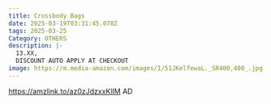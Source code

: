 ```yaml
---
title: Crossbody Bags
date: 2025-03-19T03:31:45.078Z
tags: 2025-03-25
Category: OTHERS
description: |-
  13.XX, 
  DISCOUNT AUTO APPLY AT CHECKOUT
image: https://m.media-amazon.com/images/I/51JKelfewaL._SR400,400_.jpg
---
```

https://amzlink.to/az0zJdzxxKlIM   AD